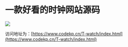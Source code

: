 # 一款好看的时钟网站源码
![](https://www.codekp.cn/T-watch/preview.jpg)

访问地址为：[https://www.codekp.cn/T-watch/index.html](https://www.codekp.cn/T-watch/index.html)